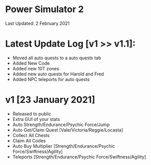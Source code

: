 # Power Simulator 2

Last Updated: 2 February 2021

# Latest Update Log [v1 >> v1.1]:
- Moved all auto quests to a auto quests tab
- Added New Code
- Added new 10T zones
- Added new auto quests for Harold and Fred
- Added NPC teleports for auto quests

# v1 [23 January 2021]
- Released to public
- Extra GUI of your stats
- Auto Strength/Endurance/Psychic Force/Jump
- Auto Get/Claim Quest [Vale/Victoria/Reggie/Locasta]
- Collect All Chests
- Claim All Codes
- Auto Buy Multiplier [Strength/Endurance/Psychic Force/Swiftness/Agility]
- Teleports [Strength/Endurance/Psychic Force/Swiftness/Agility]